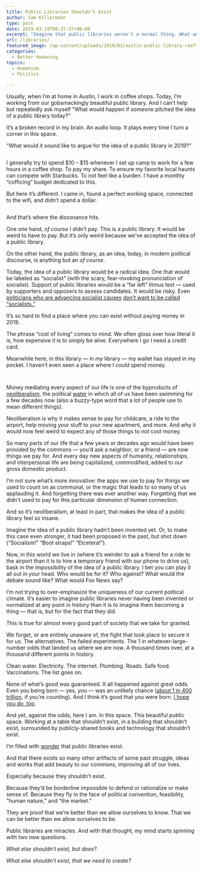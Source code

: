 ```yaml
---
title: Public Libraries Shouldn’t Exist
author: Sam Killermann
type: post
date: 2019-03-19T00:37:37+00:00
excerpt: "Imagine that public libraries weren't a normal thing. What would the public debate sound like?"
url: /libraries/
featured_image: /wp-content/uploads/2019/03/austin-public-library-rooftop-by-sam-killermann.jpg
categories:
  - Better Humaning
topics:
  - Humanism
  - Politics

---
```

Usually, when I&#8217;m at home in Austin, I work in coffee shops. Today, I&#8217;m working from our gobsmackingly beautiful public library. And I can&#8217;t help but repeatedly ask myself &#8220;What would happen if someone pitched the idea of a public library today?&#8221;

It&#8217;s a broken record in my brain. An audio loop. It plays every time I turn a corner in this space.

&#8220;What would it sound like to argue for the idea of a public library in 2019?&#8221;

<!--more--><figure class="wp-block-image">

<img data-src="/wp-content/uploads/2019/03/austin-public-library-window-by-sam-killermann-768x1024.jpg" alt="" class="wp-image-1375 lazy-load" srcset="/wp-content/uploads/2019/03/austin-public-library-window-by-sam-killermann-768x1024.jpg 768w, /wp-content/uploads/2019/03/austin-public-library-window-by-sam-killermann-225x300.jpg 225w, /wp-content/uploads/2019/03/austin-public-library-window-by-sam-killermann.jpg 800w" sizes="(max-width: 768px) 100vw, 768px" /></figure> 

I generally try to spend $10 &#8211; $15 whenever I set up camp to work for a few hours in a coffee shop. To pay my share. To ensure my favorite local haunts can compete with Starbucks. To not feel like a burden. I have a monthly &#8220;cofficing&#8221; budget dedicated to this.

But here it&#8217;s different. I came in, found a perfect working space, connected to the wifi, and didn&#8217;t spend a dollar.<figure class="wp-block-image alignwide">

<img data-src="/wp-content/uploads/2019/03/austin-public-library-garden-by-sam-killermann-1024x669.jpg" alt="" class="wp-image-1374 lazy-load" srcset="/wp-content/uploads/2019/03/austin-public-library-garden-by-sam-killermann-1024x669.jpg 1024w, /wp-content/uploads/2019/03/austin-public-library-garden-by-sam-killermann-300x196.jpg 300w, /wp-content/uploads/2019/03/austin-public-library-garden-by-sam-killermann-768x501.jpg 768w, /wp-content/uploads/2019/03/austin-public-library-garden-by-sam-killermann.jpg 1400w" sizes="(max-width: 1024px) 100vw, 1024px" /></figure> 

And that&#8217;s where the dissonance hits. 

One one hand, _of course_ I didn&#8217;t pay. This is a public library. It would be weird to have to pay. But it&#8217;s only weird because we&#8217;ve accepted the idea of a public library.

On the other hand, the public library, as an idea, today, in modern political discourse, is anything but an _of course_. 

Today, the idea of a public library would be a radical idea. One that would be labeled as &#8220;socialist&#8221; (with the scary, fear-invoking pronunciation of socialist). Support of public libraries would be a &#8220;far left&#8221; litmus test &#8212; used by supporters and opposers to assess candidates. It would be risky. Even [politicians who are advancing socialist causes][1] [don&#8217;t want to be called &#8220;socialists.&#8221;][2]

It&#8217;s so hard to find a place where you can exist without paying money in 2019. 

The phrase &#8220;cost of living&#8221; comes to mind. We often gloss over how literal it is, how expensive it is to simply be alive. Everywhere I go I need a credit card.

Meanwhile here, in this library &#8212; in _my_ library &#8212; my wallet has stayed in my pocket. I haven&#8217;t even seen a place where I _could_ spend money.<figure class="wp-block-image alignwide">

<img data-src="/wp-content/uploads/2019/03/austin-public-library-entrance-by-sam-killermann-1-1024x628.jpg" alt="" class="wp-image-1377 lazy-load" srcset="/wp-content/uploads/2019/03/austin-public-library-entrance-by-sam-killermann-1-1024x628.jpg 1024w, /wp-content/uploads/2019/03/austin-public-library-entrance-by-sam-killermann-1-300x184.jpg 300w, /wp-content/uploads/2019/03/austin-public-library-entrance-by-sam-killermann-1-768x471.jpg 768w, /wp-content/uploads/2019/03/austin-public-library-entrance-by-sam-killermann-1.jpg 1400w" sizes="(max-width: 1024px) 100vw, 1024px" /></figure> <figure class="wp-block-image alignwide"><img data-src="/wp-content/uploads/2019/03/austin-public-library-seating-by-sam-killermann-1024x768.jpg" alt="" class="wp-image-1376 lazy-load" srcset="/wp-content/uploads/2019/03/austin-public-library-seating-by-sam-killermann-1024x768.jpg 1024w, /wp-content/uploads/2019/03/austin-public-library-seating-by-sam-killermann-300x225.jpg 300w, /wp-content/uploads/2019/03/austin-public-library-seating-by-sam-killermann-768x576.jpg 768w, /wp-content/uploads/2019/03/austin-public-library-seating-by-sam-killermann.jpg 1400w" sizes="(max-width: 1024px) 100vw, 1024px" /></figure> 

Money mediating every aspect of our life is one of the byproducts of [neoliberalism][3], the political [water][4] in which all of us have been swimming for a few decades now (also a buzzy-type word that a lot of people use to mean different things). 

Neoliberalism is why it makes sense to pay for childcare, a ride to the airport, help moving your stuff to your new apartment, and more. And why it would now feel weird to expect any of those things to _not_ cost money. 

So many parts of our life that a few years or decades ago would have been provided by the commons &#8212; you&#8217;d ask a neighbor, or a friend &#8212; are now things we pay for. And every day new aspects of humanity, relationships, and interpersonal life are being capitalized, commodified, added to our gross domestic product. 

I&#8217;m not sure what&#8217;s more innovative: the apps we use to pay for things we used to count on as communal, or the magic that leads to so many of us applauding it. And forgetting there was ever another way. Forgetting that we didn&#8217;t used to pay for this particular dimension of human connection.

And so it&#8217;s neoliberalism, at least in part, that makes the idea of a public library feel so insane.

Imagine the idea of a public library hadn&#8217;t been invented yet. Or, to make this case even stronger, it had been proposed in the past, but shot down (&#8220;Socialism!&#8221; &#8220;Boot straps!&#8221; &#8220;Etcetera!&#8221;).

Now, in this world we live in (where it&#8217;s weirder to ask a friend for a ride to the airport than it is to hire a temporary friend with our phone to drive us), bask in the impossibility of the idea of a public library. I bet you can play it all out in your head. Who would be for it? Who against? What would the debate sound like? What would Fox News say?

I&#8217;m not trying to over-emphasize the uniqueness of our current political climate. It&#8217;s easier to imagine public libraries never having been invented or normalized at any point in history than it is to imagine them becoming a thing &#8212; that is, but for the fact that they did.

This is true for almost every good part of society that we take for granted. 

We forget, or are entirely unaware of, the fight that took place to secure it for us. The alternatives. The failed experiments. The 1 in whatever-large-number odds that landed us where we are now. A thousand times over, at a thousand different points in history.

Clean water. Electricity. The internet. Plumbing. Roads. Safe food. Vaccinations. The list goes on. 

None of what&#8217;s good was guaranteed. It all happened against great odds. Even you being born &#8212; yes, _you_ &#8212; was an unlikely chance ([about 1 in 400 trillion][5], if you&#8217;re counting). And I think it&#8217;s good that you were born. [I hope you do, too][6].

And yet, against the odds, here I am. In this space. This beautiful public space. Working at a table that shouldn&#8217;t exist, in a building that shouldn&#8217;t exist, surrounded by publicly-shared books and technology that shouldn&#8217;t exist.

I&#8217;m filled with [wonder][7] that public libraries exist.

And that there exists so many other artifacts of some past struggle, ideas and works that add beauty to our commons, improving all of our lives.

Especially because they shouldn&#8217;t exist. 

Because they&#8217;d be borderline impossible to defend or rationalize or make sense of. Because they fly in the face of political convention, feasibility, &#8220;human nature,&#8221; and &#8220;the market.&#8221;

They are proof that we&#8217;re better than we allow ourselves to know. That we can be better than we allow ourselves to be.

Public libraries are miracles. And with that thought, my mind starts spinning with two new questions.

_What else shouldn&#8217;t exist, but does?_ 

_What else shouldn&#8217;t exist, that we need to create?_

 [1]: https://www.theepochtimes.com/most-democratic-2020-candidates-reject-socialist-label-but-back-socialist-agenda_2836286.html
 [2]: https://www.washingtonpost.com/news/posteverything/wp/2018/07/02/democrats-have-run-from-socialism-while-embracing-socialist-policies/?utm_term=.fd718d68f89d
 [3]: https://en.wikipedia.org/wiki/Neoliberalism
 [4]: https://www.youtube.com/watch?v=8CrOL-ydFMI
 [5]: https://www.huffpost.com/entry/probability-being-born_n_877853
 [6]: /be-your-own-friend-first/
 [7]: /i-miss-wondering/